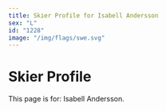 ```yaml
---
title: Skier Profile for Isabell Andersson
sex: "L"
id: "1228"
image: "/img/flags/swe.svg" 
---
```


# Skier Profile

This page is for: Isabell Andersson.
    
